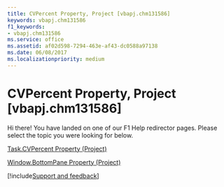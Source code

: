 ```yaml
---
title: CVPercent Property, Project [vbapj.chm131586]
keywords: vbapj.chm131586
f1_keywords:
- vbapj.chm131586
ms.service: office
ms.assetid: af02d598-7294-463e-af43-dc0588a97138
ms.date: 06/08/2017
ms.localizationpriority: medium
---
```



# CVPercent Property, Project [vbapj.chm131586]

Hi there! You have landed on one of our F1 Help redirector pages. Please select the topic you were looking for below.

[Task.CVPercent Property (Project)](https://msdn.microsoft.com/library/3bfab789-ab53-75dd-fa28-49c72942f400%28Office.15%29.aspx)

[Window.BottomPane Property (Project)](https://msdn.microsoft.com/library/5b165c3d-6316-8e9c-782c-c350fb768cda%28Office.15%29.aspx)

[!include[Support and feedback](~/includes/feedback-boilerplate.md)]